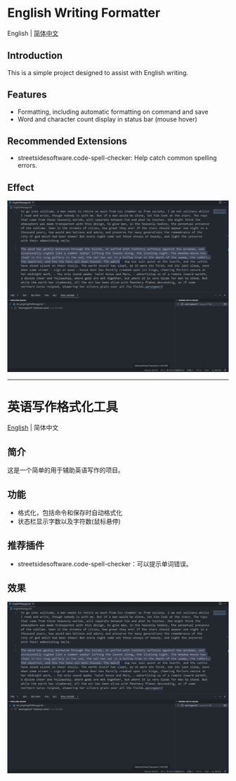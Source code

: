 # English Writing Formatter

English | [简体中文](#简体中文)

## Introduction
This is a simple project designed to assist with English writing.

## Features
- Formatting, including automatic formatting on command and save
- Word and character count display in status bar (mouse hover)

## Recommended Extensions
- streetsidesoftware.code-spell-checker: Help catch common spelling errors.

## Effect
![effect image](resources/effect.png)

---

# <a id="简体中文"></a>英语写作格式化工具

[English](#english-writing-formatter) | 简体中文

## 简介
这是一个简单的用于辅助英语写作的项目。

## 功能
- 格式化，包括命令和保存时自动格式化
- 状态栏显示字数以及字符数(鼠标悬停)

## 推荐插件
- streetsidesoftware.code-spell-checker：可以提示单词错误。

## 效果
![效果图](resources/effect.png)